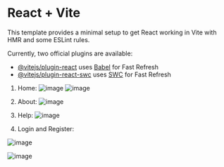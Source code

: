 # React + Vite

This template provides a minimal setup to get React working in Vite with HMR and some ESLint rules.

Currently, two official plugins are available:

- [@vitejs/plugin-react](https://github.com/vitejs/vite-plugin-react/blob/main/packages/plugin-react/README.md) uses [Babel](https://babeljs.io/) for Fast Refresh
- [@vitejs/plugin-react-swc](https://github.com/vitejs/vite-plugin-react-swc) uses [SWC](https://swc.rs/) for Fast Refresh
1.	Home:
![image](https://github.com/user-attachments/assets/60201096-35d9-489c-a84b-9b846494089c)
![image](https://github.com/user-attachments/assets/e7b497f7-c1e1-4131-ae85-2bcd72f280a5)

3.	About:
![image](https://github.com/user-attachments/assets/d2096e01-7857-4cb7-9710-a8ae4571c36b)

4.	Help:
![image](https://github.com/user-attachments/assets/cfa5dff7-a067-4576-8c9a-43987ab94dd6)

5.	Login and Register:
   
![image](https://github.com/user-attachments/assets/166d7023-d2ed-4ee2-b467-a16a2713706e)

![image](https://github.com/user-attachments/assets/47dbbd7d-fdca-4e41-8e33-d4abe994e640)

 

 
